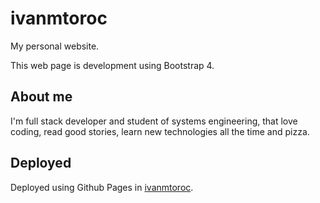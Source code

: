 # ivanmtoroc

My personal website.

This web page is development using Bootstrap 4.

## About me

I'm full stack developer and student of systems engineering, that love coding, read good stories, learn new technologies all the time and pizza.

## Deployed

Deployed using Github Pages in [ivanmtoroc](http://ivanmtoroc.me/).

